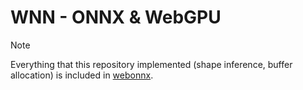 # WNN - ONNX & WebGPU

> [!note]
> Everything that this repository implemented (shape inference, buffer allocation) is included in [webonnx](https://github.com/webonnx).
